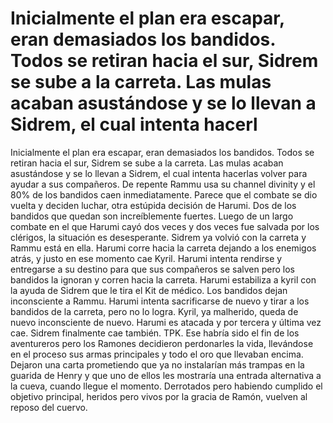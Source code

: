 # Inicialmente el plan era escapar, eran demasiados los bandidos. Todos se retiran hacia el sur, Sidrem se sube a la carreta. Las mulas acaban asustándose y se lo llevan a Sidrem, el cual intenta hacerl

Inicialmente el plan era escapar, eran demasiados los bandidos. Todos se retiran hacia el sur, Sidrem se sube a la carreta. Las mulas acaban asustándose y se lo llevan a Sidrem, el cual intenta hacerlas volver para ayudar a sus compañeros. De repente Rammu usa su channel divinity y el 80% de los bandidos caen inmediatamente. Parece que el combate se dio vuelta y deciden luchar, otra estúpida decisión de Harumi. Dos de los bandidos que quedan son increíblemente fuertes. Luego de un largo combate en el que Harumi cayó dos veces y dos veces fue salvada por los clérigos, la situación es desesperante. Sidrem ya volvió con la carreta y Rammu está en ella. Harumi corre hacia la carreta dejando a los enemigos atrás, y justo en ese momento cae Kyril.
Harumi intenta rendirse y entregarse a su destino para que sus compañeros se salven pero los bandidos la ignoran y corren hacia la carreta. Harumi estabiliza a kyril con la ayuda de Sidrem que le tira el Kit de médico. Los bandidos dejan inconsciente a Rammu. Harumi intenta sacrificarse de nuevo y tirar a los bandidos de la carreta, pero no lo logra. Kyril, ya malherido, queda de nuevo inconsciente de nuevo. Harumi es atacada y por tercera y última vez cae. Sidrem finalmente cae también. TPK.
Ese habría sido el fin de los aventureros pero los Ramones decidieron perdonarles la vida, llevándose en el proceso sus armas principales y todo el oro que llevaban encima. Dejaron una carta prometiendo que ya no instalarían más trampas en la guarida de Henry y que uno de ellos les mostraría una entrada alternativa a la cueva, cuando llegue el momento. Derrotados pero habiendo cumplido el objetivo principal, heridos pero vivos por la gracia de Ramón, vuelven al reposo del cuervo.

